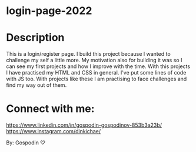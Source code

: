 # login-page-2022

# Description
This is a login/register page. I build this project because I wanted to challenge my self a little more. My motivation  also for building it was so I can see my first projects and how I improve with the time. With this projects I have practised my HTML and CSS in general. I've put some lines of code with JS too. With projects like these I am practising to face challenges and find my way out of them.

# Connect with me:
https://www.linkedin.com/in/gospodin-gospodinov-853b3a23b/ <br>
https://www.instagram.com/dinkichae/

By: Gospodin ♡
